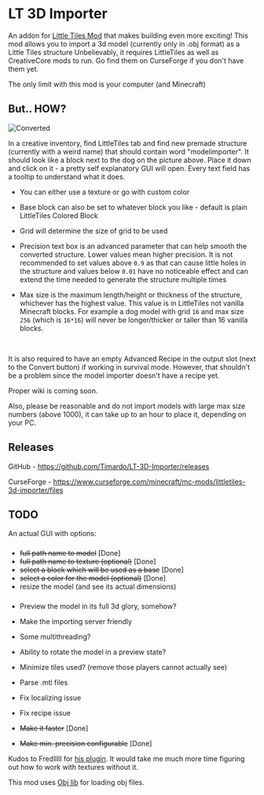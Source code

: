 # LT 3D Importer
An addon for [Little Tiles Mod](https://www.curseforge.com/minecraft/mc-mods/littletiles) that makes building even more exciting!
This mod allows you to import a 3d model (currently only in .obj format) as a Little Tiles structure
Unbelievably, it requires LittleTiles as well as CreativeCore mods to run. Go find them on CurseForge if you don't have them yet.

The only limit with this mod is your computer (and Minecraft)

## But.. HOW?

![Converted](https://i.imgur.com/7x1chXW.png)

In a creative inventory, find LittleTiles tab and find new premade structure (currently with a weird name) that should contain word "modelimporter". It should look like a block next to the dog on the picture above. Place it down and click on it - a pretty self explanatory GUI will open. Every text field has a tooltip to understand what it does.

- You can either use a texture or go with custom color

- Base block can also be set to whatever block you like - default is plain LittleTiles Colored Block

- Grid will determine the size of grid to be used

- Precision text box is an advanced parameter that can help smooth the converted structure. Lower values mean higher precision. It is not recommended to set values above `0.9` as that can cause little holes in the structure and values below `0.01` have no noticeable effect and can extend the time needed to generate the structure multiple times

- Max size is the maximum length/height or thickness of the structure, whichever has the highest value. This value is in LittleTiles not vanilla Minecraft blocks. For example a dog model with grid `16` and max size `256` (which is `16*16`) will never be longer/thicker or taller than 16 vanilla blocks.

 

It is also required to have an empty Advanced Recipe in the output slot (next to the Convert button) if working in survival mode. However, that shouldn't be a problem since the model importer doesn't have a recipe yet.

Proper wiki is coming soon.

Also, please be reasonable and do not import models with large max size numbers (above 1000), it can take up to an hour to place it, depending on your PC.

## Releases
GitHub - https://github.com/Timardo/LT-3D-Importer/releases

CurseForge - https://www.curseforge.com/minecraft/mc-mods/littletiles-3d-importer/files

## TODO

An actual GUI with options:
###
 - ~~full path name to model~~ [Done]
 - ~~full path name to texture (optional)~~ [Done]
 - ~~select a block which will be used as a base~~ [Done]
 - ~~select a color for the model (optional)~~ [Done]
 - resize the model (and see its actual dimensions)
###
 - Preview the model in its full 3d glory, somehow?

 - Make the importing server friendly

 - Some multithreading?

 - Ability to rotate the model in a preview state?

 - Minimize tiles used? (remove those players cannot actually see)
 
 - Parse .mtl files
 
 - Fix localizing issue
 
 - Fix recipe issue

 - ~~Make it faster~~ [Done]

 - ~~Make min. precision configurable~~ [Done]

Kudos to Fredlllll for [his plugin](https://dev.bukkit.org/projects/print3d). It would take me much more time figuring out how to work
with textures without it.

This mod uses [Obj lib](https://github.com/javagl/Obj) for loading obj files.
